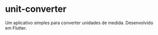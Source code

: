# unit-converter
 Um aplicativo simples para converter unidades de medida. Desenvolvido em Flutter.
